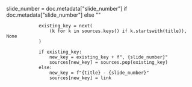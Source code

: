 slide_number = doc.metadata["slide_number"] if doc.metadata["slide_number"] else ""

                existing_key = next(
                    (k for k in sources.keys() if k.startswith(title)), None
                )

                if existing_key:
                    new_key = existing_key + f", {slide_number}"
                    sources[new_key] = sources.pop(existing_key)
                else:
                    new_key = f"{title} - {slide_number}"
                    sources[new_key] = link
